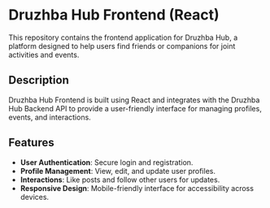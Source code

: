 # Druzhba Hub Frontend (React)

This repository contains the frontend application for Druzhba Hub, a platform designed to help users find friends or companions for joint activities and events.

## Description

Druzhba Hub Frontend is built using React and integrates with the Druzhba Hub Backend API to provide a user-friendly interface for managing profiles, events, and interactions.

## Features

- **User Authentication**: Secure login and registration.
- **Profile Management**: View, edit, and update user profiles.
- **Interactions**: Like posts and follow other users for updates.
- **Responsive Design**: Mobile-friendly interface for accessibility across devices.
